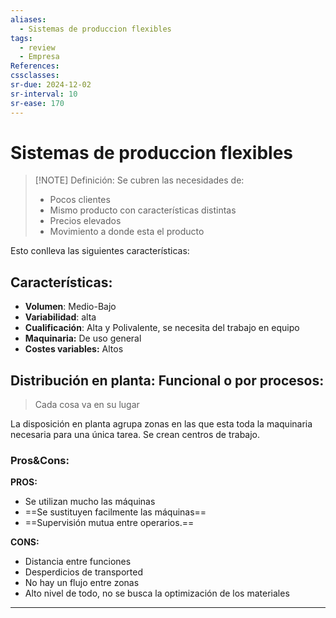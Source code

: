 ```yaml
---
aliases:
  - Sistemas de produccion flexibles
tags:
  - review
  - Empresa
References: 
cssclasses:
sr-due: 2024-12-02
sr-interval: 10
sr-ease: 170
---
```

# Sistemas de produccion flexibles

> [!NOTE] Definición: 
> Se cubren las necesidades de:
> + Pocos clientes
> + Mismo producto con características distintas
> + Precios elevados
> + Movimiento a donde esta el producto

Esto conlleva las siguientes características:
## Características:

+ **Volumen**: Medio-Bajo
+ **Variabilidad**: alta
+ **Cualificación**: Alta y Polivalente, se necesita del trabajo en equipo
+ **Maquinaria:** De uso general 
+ **Costes variables:** Altos 


## Distribución en planta: Funcional o por procesos:
> Cada cosa va en su lugar

La disposición en planta agrupa zonas en las que esta toda la maquinaria necesaria para una única tarea. Se crean centros de trabajo.

### Pros&Cons:

**PROS:**
+ Se utilizan mucho las máquinas
+ ==Se sustituyen facilmente las máquinas==
+ ==Supervisión mutua entre operarios.==

**CONS:**
+ Distancia entre funciones
+ Desperdicios de transported
+ No hay un flujo entre zonas 
+ Alto nivel de todo, no se busca la optimización de los materiales


***

